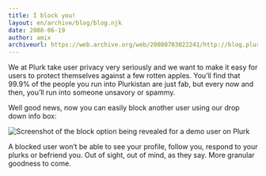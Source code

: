 ```yaml
---
title: I block you!
layout: en/archive/blog/blog.njk
date: 2008-06-19
author: amix
archiveurl: https://web.archive.org/web/20080703022241/http://blog.plurk.com/2008/06/19/i-block-you/
---
```

We at Plurk take user privacy very seriously and we want to make it easy for users to protect themselves against a few rotten apples. You’ll find that 99.9% of the people you run into Plurkistan are just fab, but every now and then, you’ll run into someone unsavory or spammy.

Well good news, now you can easily block another user using our drop down info box:

![Screenshot of the block option being revealed for a demo user on Plurk](/media/archive/blog/2008/6/2ex63ra.png)

A blocked user won’t be able to see your profile, follow you, respond to your plurks or befriend you. Out of sight, out of mind, as they say. More granular goodness to come.